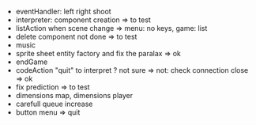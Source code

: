 - eventHandler: left right shoot
- interpreter: component creation => to test
- listAction when scene change => menu: no keys, game: list
- delete component not done => to test
- music
- sprite sheet entity factory and fix the paralax => ok
- endGame
- codeAction "quit" to interpret ? not sure => not: check connection close => ok
- fix prediction => to test
- dimensions map, dimensions player
- carefull queue increase 
- button menu => quit